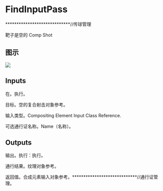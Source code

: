 # FindInputPass

*****************************//传球管理

靶子是空的 Comp Shot

## 图示

![]($-20221218-18290878.png)

## Inputs

在。执行。

目标。空的复合射击对象参考。

输入类型。Compositing Element Input Class Reference.

可选通行证名称。Name（名称）。 

## Outputs

输出。执行：执行。

通行结果。纹理对象参考。

返回值。合成元素输入对象参考。*****************************//通行证管理。
